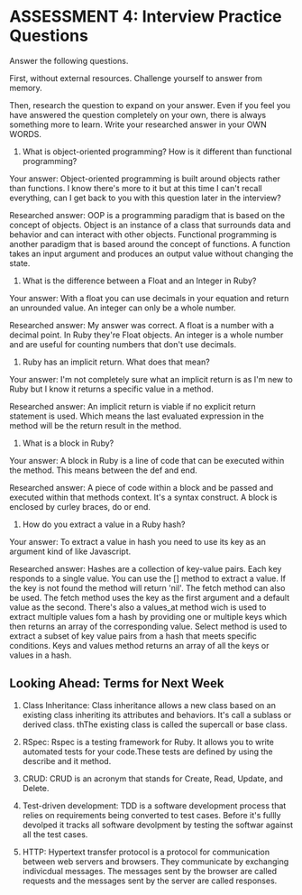 # ASSESSMENT 4: Interview Practice Questions

Answer the following questions.

First, without external resources. Challenge yourself to answer from memory.

Then, research the question to expand on your answer. Even if you feel you have answered the question completely on your own, there is always something more to learn. Write your researched answer in your OWN WORDS.

1. What is object-oriented programming? How is it different than functional programming?

Your answer: Object-oriented programming is built around objects rather than functions. I know there's more to it but at this time I can't recall everything, can I get back to you with this question later in the interview?

Researched answer: OOP is a programming paradigm that is based on the concept of objects. Object is an instance of a class that surrounds data and behavior and can interact with other objects.
Functional programming is another paradigm that is based around the concept of functions. A function takes an input argument and produces an output value without changing the state. 

1. What is the difference between a Float and an Integer in Ruby?

Your answer: With a float you can use decimals in your equation and return an unrounded value. An integer can only be a whole number.

Researched answer: My answer was correct. A float is a number with a decimal point. In Ruby they're Float objects. An integer is a whole number and are useful for counting numbers that don't use decimals.

1. Ruby has an implicit return. What does that mean?

Your answer: I'm not completely sure what an implicit return is as I'm new to Ruby but I know it returns a specific value in a method.

Researched answer: An implicit return is viable if no explicit return statement is used. Which means the last evaluated expression in the method will be the return result in the method.

1. What is a block in Ruby?

Your answer: A block in Ruby is a line of code that can be executed within the method. This means between the def and end.

Researched answer: A piece of code within a block and be passed and executed within that methods context. It's a syntax construct. A block is enclosed by curley braces, do or end.

1. How do you extract a value in a Ruby hash?

Your answer: To extract a value in hash you need to use its key as an argument kind of like Javascript.

Researched answer: Hashes are a collection of key-value pairs. Each key responds to a single value. You can use the [] method to extract a value. If the key is not found the method will return 'nil'. The fetch method can also be used. The fetch method uses the key as the first argument and a default value as the second. 
There's also a values_at method wich is used to extract multiple values fom a hash by providing one or multiple keys which then returns an array of the corresponding value. 
Select method is used to extract a subset of key value pairs from a hash that meets specific conditions.
Keys and values method returns an array of all the keys or values in a hash.

## Looking Ahead: Terms for Next Week

1. Class Inheritance: Class inheritance allows a new class based on an existing class inheriting its attributes and behaviors. It's call a sublass or derived class. thThe existing class is called the supercall or base class.

2. RSpec: Rspec is a testing framework for Ruby. It allows you to write automated tests for your code.These tests are defined by using the describe and it method.

3. CRUD: CRUD is an acronym that stands for Create, Read, Update, and Delete.

4. Test-driven development: TDD is a software development process that relies on requirements being converted to test cases. Before it's fullly devolped it tracks all software devolpment by testing the softwar against all the test cases.

5. HTTP: Hypertext transfer protocol is a protocol for communication between web servers and browsers. They communicate by exchanging indivicdual messages. The messages sent by the browser are called requests and the messages sent by the server are called responses.
